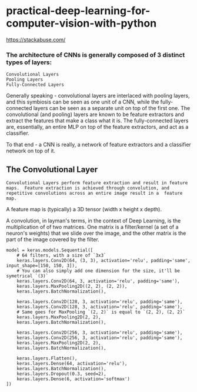 # practical-deep-learning-for-computer-vision-with-python
https://stackabuse.com/

### The architecture of CNNs is generally composed of 3 distinct types of layers:

    Convolutional Layers
    Pooling Layers
    Fully-Connected Layers

Generally speaking - convolutional layers are interlaced with pooling layers, and this symbiosis can be seen as one 
unit of a CNN, while the fully-connected layers can be seen as a separate unit on top of the first one. 
The convolutional (and pooling) layers are known to be feature extractors and extract the features that make a class 
what it is. The fully-connected layers are, essentially, an entire MLP on top of the feature extractors, 
and act as a classifier.


To that end - a CNN is really, a network of feature extractors and a classifier network on top of it.

## The Convolutional Layer

`Convolutional Layers perform feature extraction and result in feature maps. 
Feature extraction is achieved through convolution, and repetitive convolutions across an entire image result in a 
feature map.`

A feature map is (typically) a 3D tensor (width x height x depth). 

A convolution, in layman's terms, in the context of Deep Learning, is the multiplication of of two matrices. 
One matrix is a filter/kernel (a set of a neuron's weights) that we slide over the image, 
and the other matrix is the part of the image covered by the filter.

    model = keras.models.Sequential([
        # 64 filters, with a size of `3x3`
        keras.layers.Conv2D(64, (3, 3), activation='relu', padding='same', input_shape=[150, 150, 3]),
        # You can also simply add one dimension for the size, it'll be symetrical `(3)`
        keras.layers.Conv2D(64, 3, activation='relu', padding='same'),
        keras.layers.MaxPooling2D((2, 2), (2, 2)),
        keras.layers.BatchNormalization(),
    
        keras.layers.Conv2D(128, 3, activation='relu', padding='same'),
        keras.layers.Conv2D(128, 3, activation='relu', padding='same'),
        # Same goes for MaxPooling `(2, 2)` is equal to `(2, 2), (2, 2)`
        keras.layers.MaxPooling2D(2, 2),
        keras.layers.BatchNormalization(),
        
        keras.layers.Conv2D(256, 3, activation='relu', padding='same'),
        keras.layers.Conv2D(256, 3, activation='relu', padding='same'),
        keras.layers.MaxPooling2D(2, 2),
        keras.layers.BatchNormalization(),
        
        keras.layers.Flatten(),    
        keras.layers.Dense(64, activation='relu'),
        keras.layers.BatchNormalization(),
        keras.layers.Dropout(0.3, seed=2),
        keras.layers.Dense(6, activation='softmax')
    ])